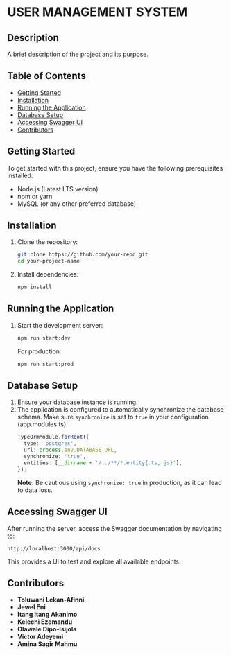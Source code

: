 # USER MANAGEMENT SYSTEM

## Description
A brief description of the project and its purpose.

## Table of Contents
- [Getting Started](#getting-started)
- [Installation](#installation)
- [Running the Application](#running-the-application)
- [Database Setup](#database-setup)
- [Accessing Swagger UI](#accessing-swagger-ui)
- [Contributors](#contributors)

## Getting Started
To get started with this project, ensure you have the following prerequisites installed:

- Node.js (Latest LTS version)
- npm or yarn
- MySQL (or any other preferred database)

## Installation
1. Clone the repository:
   ```sh
   git clone https://github.com/your-repo.git
   cd your-project-name
   ```
2. Install dependencies:
   ```sh
   npm install
   ```

## Running the Application
1. Start the development server:
   ```sh
   npm run start:dev
   ```
   For production:
   ```sh
   npm run start:prod
   ```

## Database Setup
1. Ensure your database instance is running.
2. The application is configured to automatically synchronize the database schema. Make sure `synchronize` is set to `true` in your configuration (app.modules.ts).
   ```typescript
   TypeOrmModule.forRoot({
     type: 'postgres',
     url: process.env.DATABASE_URL,
     synchronize: 'true',
     entities: [__dirname + '/../**/*.entity{.ts,.js}'],
   });
   ```
   **Note:** Be cautious using `synchronize: true` in production, as it can lead to data loss.

## Accessing Swagger UI
After running the server, access the Swagger documentation by navigating to:
```
http://localhost:3000/api/docs
```
This provides a UI to test and explore all available endpoints.

## Contributors
- **Toluwani Lekan-Afinni**
- **Jewel Eni**
- **Itang Itang Akanimo**
- **Kelechi Ezemandu**
- **Olawale Dipo-Isijola**
- **Victor Adeyemi**
- **Amina Sagir Mahmu**

